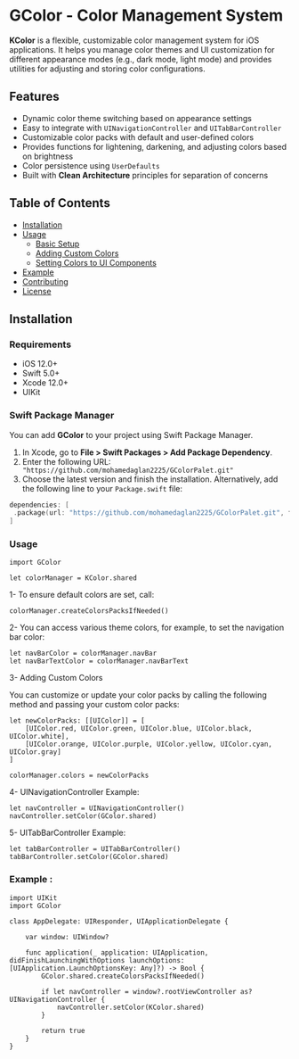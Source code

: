 # GColor - Color Management System

**KColor** is a flexible, customizable color management system for iOS applications. It helps you manage color themes and UI customization for different appearance modes (e.g., dark mode, light mode) and provides utilities for adjusting and storing color configurations.

## Features

- Dynamic color theme switching based on appearance settings
- Easy to integrate with `UINavigationController` and `UITabBarController`
- Customizable color packs with default and user-defined colors
- Provides functions for lightening, darkening, and adjusting colors based on brightness
- Color persistence using `UserDefaults`
- Built with **Clean Architecture** principles for separation of concerns

## Table of Contents

- [Installation](#installation)
- [Usage](#usage)
  - [Basic Setup](#basic-setup)
  - [Adding Custom Colors](#adding-custom-colors)
  - [Setting Colors to UI Components](#setting-colors-to-ui-components)
- [Example](#example)
- [Contributing](#contributing)
- [License](#license)

## Installation

### Requirements

- iOS 12.0+
- Swift 5.0+
- Xcode 12.0+
- UIKit

### Swift Package Manager

You can add **GColor** to your project using Swift Package Manager.

1. In Xcode, go to **File > Swift Packages > Add Package Dependency**.
2. Enter the following URL:
```  "https://github.com/mohamedaglan2225/GColorPalet.git"  ```
3. Choose the latest version and finish the installation.
Alternatively, add the following line to your `Package.swift` file:

```swift
dependencies: [
 .package(url: "https://github.com/mohamedaglan2225/GColorPalet.git", from: "1.0.0")
]

```

### Usage

```
import GColor

let colorManager = KColor.shared

```

1- To ensure default colors are set, call:

```
colorManager.createColorsPacksIfNeeded()
```


2- You can access various theme colors, for example, to set the navigation bar color:

```
let navBarColor = colorManager.navBar
let navBarTextColor = colorManager.navBarText

```

3- Adding Custom Colors

You can customize or update your color packs by calling the following method and passing your custom color packs:

```
let newColorPacks: [[UIColor]] = [
    [UIColor.red, UIColor.green, UIColor.blue, UIColor.black, UIColor.white],
    [UIColor.orange, UIColor.purple, UIColor.yellow, UIColor.cyan, UIColor.gray]
]

colorManager.colors = newColorPacks

```


4- UINavigationController Example:

```
let navController = UINavigationController()
navController.setColor(GColor.shared)

```


5- UITabBarController Example:

```
let tabBarController = UITabBarController()
tabBarController.setColor(GColor.shared)

```


### Example : 

```
import UIKit
import GColor

class AppDelegate: UIResponder, UIApplicationDelegate {

    var window: UIWindow?

    func application(_ application: UIApplication, didFinishLaunchingWithOptions launchOptions: [UIApplication.LaunchOptionsKey: Any]?) -> Bool {
        GColor.shared.createColorsPacksIfNeeded()

        if let navController = window?.rootViewController as? UINavigationController {
            navController.setColor(KColor.shared)
        }

        return true
    }
}

```






